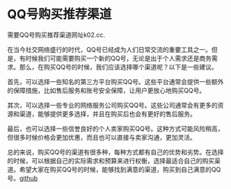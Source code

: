 # QQ号购买推荐渠道

需要QQ号购买推荐渠道网址k02.cc.

在当今社交网络盛行的时代，QQ号已经成为人们日常交流的重要工具之一。但是，有时候我们可能需要购买一个新的QQ号，无论是出于个人需求还是商务需求。那么，在购买QQ号的时候，我们应该选择哪个渠道呢？以下是一些建议。

首先，可以选择一些知名的第三方平台购买QQ号。这些平台通常会提供一些额外的保障措施，比如售后服务和账号安全保障，让用户更放心地购买QQ号。

其次，可以选择一些专业的网络服务公司购买QQ号。这些公司通常会有更多的资源和渠道，能够提供更多选择，并且在购买后也会有更好的售后服务。

最后，也可以选择一些信誉良好的个人卖家购买QQ号。这种方式可能风险稍高，但很多时候价格会更加优惠，而且也可以直接与卖家沟通，更加灵活。

总的来说，购买QQ号的渠道有很多种，每种方式都有自己的优势和劣势。在选择的时候，可以根据自己的实际需求和预算来进行权衡，选择最适合自己的购买渠道。希望大家在购买QQ号的时候，能够找到满意的渠道，购买到自己满意的QQ号。[github](https://github.com)